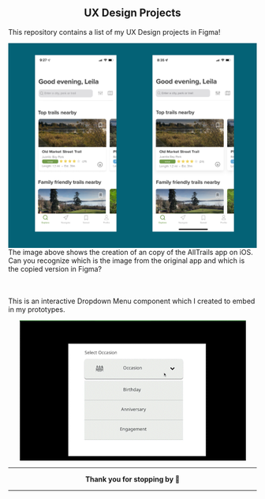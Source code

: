 <h2 align="center">UX Design Projects</h2>

This repository contains a list of my UX Design projects in Figma!

<img align="center" src="copycat.png"/>
The image above shows the creation of an copy of the AllTrails app on iOS.
Can you recognize which is the image from the original app and which is the copied version in Figma?

<br><br>
This is an interactive Dropdown Menu component which I created to embed in my prototypes.
<p align="center">
<img align="center" src="Dropdown_in_Figma.gif"/>
</p>

<hr>
<p align="center"> 
  <b> Thank you for stopping by 🤗</b>
</p>
<hr>

